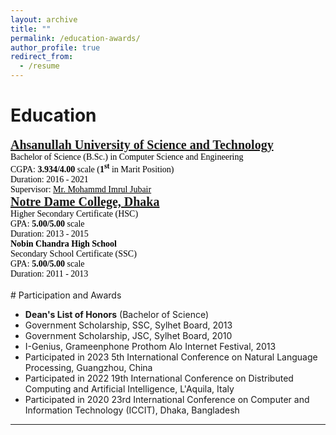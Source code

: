 ```yaml
---
layout: archive
title: ""
permalink: /education-awards/
author_profile: true
redirect_from:
  - /resume
---
```



# Education

<span style="font-family:Georgia; color:black;">
<span style="color:black; font-size:20px; font-family:Calisto MT"><b><a href="https://aust.edu" target="_blank">Ahsanullah University of Science and Technology</a></b></span><br/>
Bachelor of Science (B.Sc.) in Computer Science and Engineering <br/>
CGPA: <b>3.934/4.00</b> scale (<b>1<sup>st</sup></b> in Marit Position) <br/>
Duration: 2016 - 2021 <br/>
Supervisor: <a style="color:black;" href="https://scholar.google.com/citations?user=H4-yZ3wAAAAJ&hl=en&oi=sra">Mr. Mohammd Imrul Jubair</a><br/>
</span>

<span style="font-family:Georgia; color:black;">
<span style="color:black; font-size:20px; font-family:Calisto MT"><b><a href="https://ndc.edu.bd/" target="_blank">Notre Dame College, Dhaka</a></b></span><br/>
Higher Secondary Certificate (HSC) <br/>
GPA: <b>5.00/5.00</b> scale <br/>
Duration: 2013 - 2015 <br/>
</span>

<span style="font-family:Georgia; color:black;">
<b>Nobin Chandra High School</a></b><br/>
Secondary School Certificate (SSC) <br/>
GPA: <b>5.00/5.00</b> scale <br/>
Duration: 2011 - 2013 <br/>
</span>

<br /> 
# Participation and Awards

* **Dean's List of Honors** (Bachelor of Science)
* Government Scholarship, SSC, Sylhet Board, 2013
* Government Scholarship, JSC, Sylhet Board, 2010
* I-Genius, Grameenphone Prothom Alo Internet Festival, 2013
* Participated in 2023 5th International Conference on Natural Language Processing, Guangzhou, China
* Participated in 2022 19th International Conference on Distributed Computing and Artificial Intelligence, L'Aquila, Italy
* Participated in 2020 23rd International Conference on Computer and Information Technology (ICCIT), Dhaka, Bangladesh


___________________________________________
